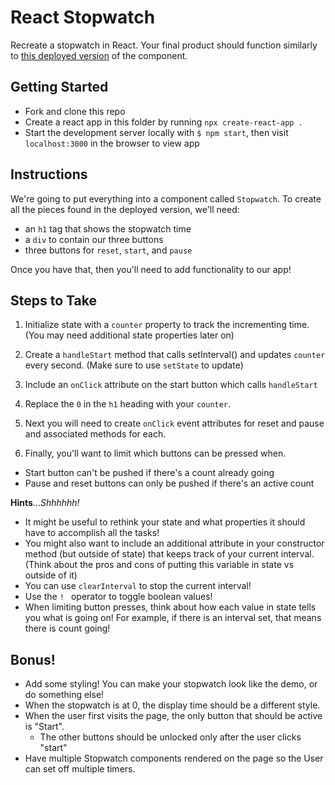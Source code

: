 # React Stopwatch

Recreate a stopwatch in React. Your final product should function similarly to [this deployed version](http://scary-religion.surge.sh/) of the component.

## Getting Started

- Fork and clone this repo
- Create a react app in this folder by running `npx create-react-app .`
- Start the development server locally with `$ npm start`, then visit `localhost:3000` in the browser to view app

## Instructions

We're going to put everything into a component called `Stopwatch`. To create all the pieces found in the deployed version, we'll need:
- an `h1` tag that shows the stopwatch time
- a `div` to contain our three buttons
- three buttons for `reset`, `start`, and `pause`

Once you have that, then you'll need to add functionality to our app!

## Steps to Take

1. Initialize state with a `counter` property to track the incrementing time.  (You may need additional state properties later on)

2. Create a `handleStart` method that calls setInterval() and updates `counter` every second.  (Make sure to use `setState` to update)

3. Include an `onClick` attribute on the start button which calls `handleStart`

4. Replace the `0` in the `h1` heading with your `counter`.

5. Next you will need to create `onClick` event attributes for reset and pause and associated methods for each.  

6. Finally, you'll want to limit which buttons can be pressed when.
  - Start button can't be pushed if there's a count already going
  - Pause and reset buttons can only be pushed if there's an active count

**Hints**...*Shhhhhh!*
- It might be useful to rethink your state and what properties it should have to accomplish all the tasks!
- You might also want to include an additional attribute in your constructor method (but outside of state) that keeps track of your current interval. (Think about the pros and cons of putting this variable in state vs outside of it)
- You can use `clearInterval` to stop the current interval!
- Use the `! ` operator to toggle boolean values!
- When limiting button presses, think about how each value in state tells you what is going on! For example, if there is an interval set, that means there is count going!

## Bonus!

* Add some styling! You can make your stopwatch look like the demo, or do something else!
* When the stopwatch is at 0, the display time should be a different style.
* When the user first visits the page, the only button that should be active is "Start".
  * The other buttons should be unlocked only after the user clicks "start"
* Have multiple Stopwatch components rendered on the page so the User can set off multiple timers.  
